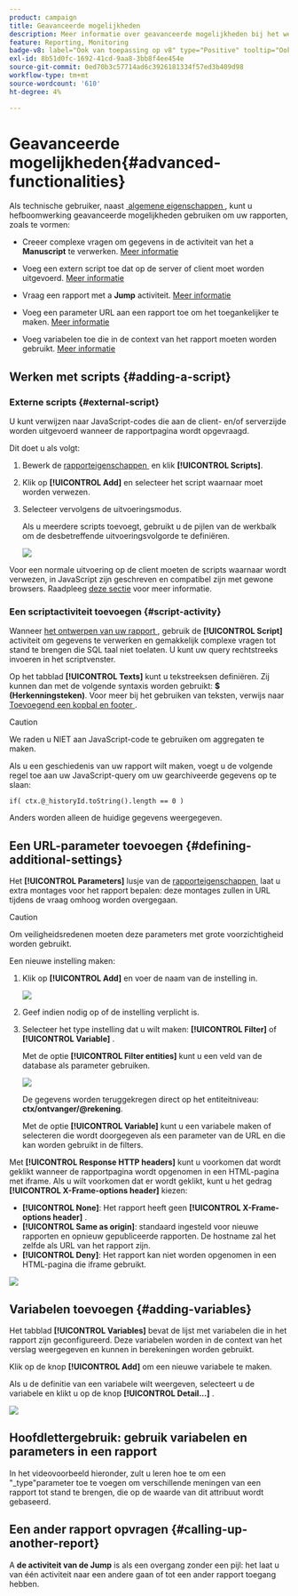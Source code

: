 ```yaml
---
product: campaign
title: Geavanceerde mogelijkheden
description: Meer informatie over geavanceerde mogelijkheden bij het werken met rapporten
feature: Reporting, Monitoring
badge-v8: label="Ook van toepassing op v8" type="Positive" tooltip="Ook van toepassing op campagne v8"
exl-id: 8b51d0fc-1692-41cd-9aa8-3bb8f4ee454e
source-git-commit: 0ed70b3c57714ad6c3926181334f57ed3b409d98
workflow-type: tm+mt
source-wordcount: '610'
ht-degree: 4%

---
```


# Geavanceerde mogelijkheden{#advanced-functionalities}



Als technische gebruiker, naast [&#x200B; algemene eigenschappen &#x200B;](../../reporting/using/properties-of-the-report.md), kunt u hefboomwerking geavanceerde mogelijkheden gebruiken om uw rapporten, zoals te vormen:

* Creeer complexe vragen om gegevens in de activiteit van het a **Manuscript** te verwerken. [Meer informatie](#script-activity)

* Voeg een extern script toe dat op de server of client moet worden uitgevoerd. [Meer informatie](#external-script)

* Vraag een rapport met a **Jump** activiteit. [Meer informatie](#calling-up-another-report)

* Voeg een parameter URL aan een rapport toe om het toegankelijker te maken. [Meer informatie](#calling-up-another-report)

* Voeg variabelen toe die in de context van het rapport moeten worden gebruikt. [Meer informatie](#adding-variables)

## Werken met scripts {#adding-a-script}

### Externe scripts {#external-script}

U kunt verwijzen naar JavaScript-codes die aan de client- en/of serverzijde worden uitgevoerd wanneer de rapportpagina wordt opgevraagd.

Dit doet u als volgt:

1. Bewerk de [&#x200B; rapporteigenschappen &#x200B;](../../reporting/using/properties-of-the-report.md) en klik **[!UICONTROL Scripts]**.
1. Klik op **[!UICONTROL Add]** en selecteer het script waarnaar moet worden verwezen.
1. Selecteer vervolgens de uitvoeringsmodus.

   Als u meerdere scripts toevoegt, gebruikt u de pijlen van de werkbalk om de desbetreffende uitvoeringsvolgorde te definiëren.

   ![](assets/reporting_custom_js.png)

Voor een normale uitvoering op de client moeten de scripts waarnaar wordt verwezen, in JavaScript zijn geschreven en compatibel zijn met gewone browsers. Raadpleeg [deze sectie](../../web/using/web-forms-answers.md) voor meer informatie.

### Een scriptactiviteit toevoegen {#script-activity}

Wanneer [&#x200B; het ontwerpen van uw rapport &#x200B;](../../reporting/using/creating-a-new-report.md#modelizing-the-chart), gebruik de **[!UICONTROL Script]** activiteit om gegevens te verwerken en gemakkelijk complexe vragen tot stand te brengen die SQL taal niet toelaten. U kunt uw query rechtstreeks invoeren in het scriptvenster.

Op het tabblad **[!UICONTROL Texts]** kunt u tekstreeksen definiëren. Zij kunnen dan met de volgende syntaxis worden gebruikt: **$ (Herkenningsteken)**. Voor meer bij het gebruiken van teksten, verwijs naar [&#x200B; Toevoegend een kopbal en footer &#x200B;](../../reporting/using/element-layout.md#adding-a-header-and-a-footer).

>[!CAUTION]
>
>We raden u NIET aan JavaScript-code te gebruiken om aggregaten te maken.

Als u een geschiedenis van uw rapport wilt maken, voegt u de volgende regel toe aan uw JavaScript-query om uw gearchiveerde gegevens op te slaan:

```
if( ctx.@_historyId.toString().length == 0 )
```

Anders worden alleen de huidige gegevens weergegeven.

## Een URL-parameter toevoegen {#defining-additional-settings}

Het **[!UICONTROL Parameters]** lusje van de [&#x200B; rapporteigenschappen &#x200B;](../../reporting/using/properties-of-the-report.md) laat u extra montages voor het rapport bepalen: deze montages zullen in URL tijdens de vraag omhoog worden overgegaan.

>[!CAUTION]
>
>Om veiligheidsredenen moeten deze parameters met grote voorzichtigheid worden gebruikt.

Een nieuwe instelling maken:

1. Klik op **[!UICONTROL Add]** en voer de naam van de instelling in.

   ![](assets/s_ncs_advuser_report_properties_09a.png)

1. Geef indien nodig op of de instelling verplicht is.

1. Selecteer het type instelling dat u wilt maken: **[!UICONTROL Filter]** of **[!UICONTROL Variable]** .

   Met de optie **[!UICONTROL Filter entities]** kunt u een veld van de database als parameter gebruiken.

   ![](assets/s_ncs_advuser_report_properties_09b.png)

   De gegevens worden teruggekregen direct op het entiteitniveau: **ctx/ontvanger/@rekening**.

   Met de optie **[!UICONTROL Variable]** kunt u een variabele maken of selecteren die wordt doorgegeven als een parameter van de URL en die kan worden gebruikt in de filters.

Met **[!UICONTROL Response HTTP headers]** kunt u voorkomen dat wordt geklikt wanneer de rapportpagina wordt opgenomen in een HTML-pagina met iframe. Als u wilt voorkomen dat er wordt geklikt, kunt u het gedrag **[!UICONTROL X-Frame-options header]** kiezen:

* **[!UICONTROL None]**: Het rapport heeft geen **[!UICONTROL X-Frame-options header]** .
* **[!UICONTROL Same as origin]**: standaard ingesteld voor nieuwe rapporten en opnieuw gepubliceerde rapporten. De hostname zal het zelfde als URL van het rapport zijn.
* **[!UICONTROL Deny]**: Het rapport kan niet worden opgenomen in een HTML-pagina die iframe gebruikt.

![](assets/s_ncs_advuser_report_properties_09c.png)

## Variabelen toevoegen {#adding-variables}

Het tabblad **[!UICONTROL Variables]** bevat de lijst met variabelen die in het rapport zijn geconfigureerd. Deze variabelen worden in de context van het verslag weergegeven en kunnen in berekeningen worden gebruikt.

Klik op de knop **[!UICONTROL Add]** om een nieuwe variabele te maken.

Als u de definitie van een variabele wilt weergeven, selecteert u de variabele en klikt u op de knop **[!UICONTROL Detail...]** .

![](assets/s_ncs_advuser_report_properties_10.png)

## Hoofdlettergebruik: gebruik variabelen en parameters in een rapport

In het videovoorbeeld hieronder, zult u leren hoe te om een &quot;_type&quot;parameter toe te voegen om verschillende meningen van een rapport tot stand te brengen, die op de waarde van dit attribuut wordt gebaseerd.

<!--
![](assets/do-not-localize/how-to-video.png) [Discover this feature in video](https://helpx.adobe.com/campaign/classic/how-to/add-url-parameter-in-acv6.html?playlist=/ccx/v1/collection/product/campaign/classic/segment/business-practitioners/explevel/intermediate/applaunch/how-to-4/collection.ccx.js&ref=helpx.adobe.com)-->


## Een ander rapport opvragen {#calling-up-another-report}

A **de activiteit van de Jump** is als een overgang zonder een pijl: het laat u van één activiteit naar een andere gaan of tot een ander rapport toegang hebben.
